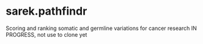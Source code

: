 # sarek.pathfindr
Scoring and ranking somatic and germline variations for cancer research
IN PROGRESS, not use to clone yet
